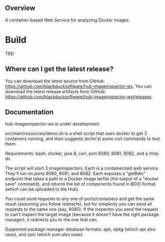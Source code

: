## Overview ##
A container-based Web Service for analyzing Docker images

# Build #
TBD

## Where can I get the latest release? ##
You can download the latest source from GitHub: https://github.com/blackducksoftware/hub-imageinspector-ws. 
You can download the latest release artifacts from GitHub: https://github.com/blackducksoftware/hub-imageinspector-ws/releases

## Documentation ##
hub-imageinspector-ws is under development.

src/main/resources/demo.sh is a shell script that uses docker to get 3 containers running, and then suggests (echo's) some curl commands to test them.

Requirements: bash, docker, java 8, curl, port 8080, 8081, 8082, and a /tmp dir.

The script will start 3 imageinspectors. Each is a containerized web service. They'll run on ports 8080, 8081, and 8082. Each exposes a "getBdio" endpoint that takes a path to a Docker image tarfile (the output of a "docker save" command), and returns the list of components found in BDIO format (which can be uploaded to the Hub). 

You could send requests to any one of ports/containers and get the same result (assuming you follow redirects), but for simplicity you can send all requests to the same one (say, 8080). If the inspector you send the request to can't inspect the target image (because it doesn't have the right package manager), it redirects you to the one that can.

Supported package manager database formats: apk, dpkg (which apt also uses), and rpm (which yum also uses). 


